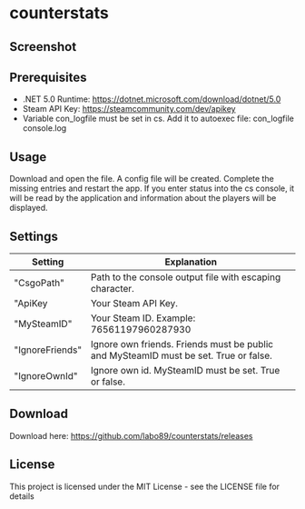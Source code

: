 # counterstats

## Screenshot

## Prerequisites
- .NET 5.0 Runtime: https://dotnet.microsoft.com/download/dotnet/5.0
- Steam API Key: https://steamcommunity.com/dev/apikey
- Variable con_logfile must be set in cs. Add it to autoexec file: con_logfile console.log

## Usage
Download and open the file. A config file will be created. Complete the missing entries and restart the app.
If you enter status into the cs console, it will be read by the application and information about the players will be displayed.

## Settings
Setting | Explanation
------------ | -------------
"CsgoPath" | Path to the console output file with escaping character.
"ApiKey | Your Steam API Key.
"MySteamID" | Your Steam ID. Example: 76561197960287930
"IgnoreFriends" | Ignore own friends. Friends must be public and MySteamID must be set. True or false.
"IgnoreOwnId" | Ignore own id. MySteamID must be set. True or false.

## Download
Download here: https://github.com/labo89/counterstats/releases

## License
This project is licensed under the MIT License - see the LICENSE file for details
